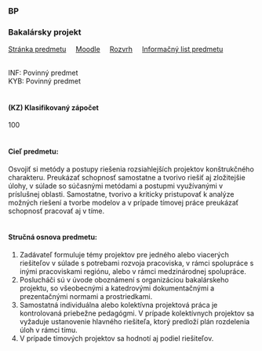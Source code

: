 ### BP
### Bakalársky projekt

[Stránka predmetu](https://docs.google.com/document/d/1BnzdmPhLWY4GArZKGMnALCjJWCCwMID6498PYeJlfVg/edit)&nbsp;&nbsp;&nbsp;&nbsp;
[Moodle](https://moodle.fei.tuke.sk/course/view.php?id=90)&nbsp;&nbsp;&nbsp;&nbsp;
[Rozvrh](https://maisportal.tuke.sk/portal/rozvrhy.mais)&nbsp;&nbsp;&nbsp;&nbsp;
[Informačný list predmetu](https://maisportal.tuke.sk/portal/tlacPredmetuOSP.mais?predmetId=52656389&lang=sk)&nbsp;&nbsp;&nbsp;&nbsp;
<br>
<br>

INF: Povinný predmet <br>
KYB: Povinný predmet <br>
<br>

#### (KZ) Klasifikovaný zápočet
<div class="points-bar">
  <div class="points zapocet" style="width: 100%">100</div>
</div>
<br>

#### Cieľ predmetu:
Osvojiť si metódy a postupy riešenia rozsiahlejších projektov konštrukčného charakteru. Preukázať schopnosť samostatne a tvorivo riešiť aj zložitejšie úlohy, v súlade so súčasnými metódami a postupmi využívanými v príslušnej oblasti. Samostatne, tvorivo a kriticky pristupovať k analýze možných riešení a tvorbe modelov a v prípade tímovej práce preukázať schopnosť pracovať aj v tíme.
<br>
<br>

#### Stručná osnova predmetu:
1. Zadávateľ formuluje témy projektov pre jedného alebo viacerých riešiteľov v súlade s potrebami rozvoja pracoviska, v rámci spolupráce s inými pracoviskami regiónu, alebo v rámci medzinárodnej spolupráce.
2. Poslucháči sú v úvode oboznámení s organizáciou bakalárskeho projektu, so všeobecnými a katedrovými dokumentačnými a prezentačnými normami a prostriedkami.
3. Samostatná individuálna alebo kolektívna projektová práca je kontrolovaná priebežne pedagógmi. V prípade kolektívnych projektov sa vyžaduje ustanovenie hlavného riešiteľa, ktorý predloží plán rozdelenia úloh v rámci tímu.
4. V prípade tímových projektov sa hodnotí aj podiel riešiteľov.